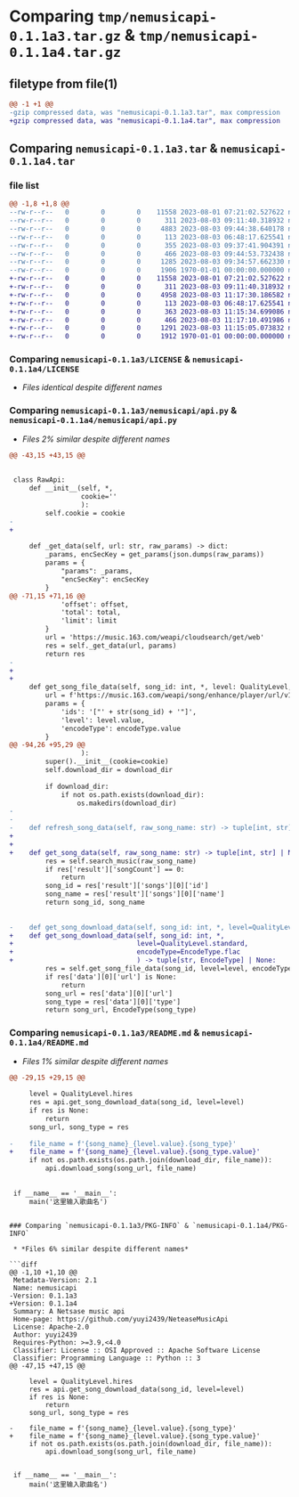 # Comparing `tmp/nemusicapi-0.1.1a3.tar.gz` & `tmp/nemusicapi-0.1.1a4.tar.gz`

## filetype from file(1)

```diff
@@ -1 +1 @@
-gzip compressed data, was "nemusicapi-0.1.1a3.tar", max compression
+gzip compressed data, was "nemusicapi-0.1.1a4.tar", max compression
```

## Comparing `nemusicapi-0.1.1a3.tar` & `nemusicapi-0.1.1a4.tar`

### file list

```diff
@@ -1,8 +1,8 @@
--rw-r--r--   0        0        0    11558 2023-08-01 07:21:02.527622 nemusicapi-0.1.1a3/LICENSE
--rw-r--r--   0        0        0      311 2023-08-03 09:11:40.318932 nemusicapi-0.1.1a3/nemusicapi/__init__.py
--rw-r--r--   0        0        0     4883 2023-08-03 09:44:38.640178 nemusicapi-0.1.1a3/nemusicapi/api.py
--rw-r--r--   0        0        0      113 2023-08-03 06:48:17.625541 nemusicapi-0.1.1a3/nemusicapi/exception.py
--rw-r--r--   0        0        0      355 2023-08-03 09:37:41.904391 nemusicapi-0.1.1a3/nemusicapi/type.py
--rw-r--r--   0        0        0      466 2023-08-03 09:44:53.732438 nemusicapi-0.1.1a3/pyproject.toml
--rw-r--r--   0        0        0     1285 2023-08-03 09:34:57.662330 nemusicapi-0.1.1a3/README.md
--rw-r--r--   0        0        0     1906 1970-01-01 00:00:00.000000 nemusicapi-0.1.1a3/PKG-INFO
+-rw-r--r--   0        0        0    11558 2023-08-01 07:21:02.527622 nemusicapi-0.1.1a4/LICENSE
+-rw-r--r--   0        0        0      311 2023-08-03 09:11:40.318932 nemusicapi-0.1.1a4/nemusicapi/__init__.py
+-rw-r--r--   0        0        0     4958 2023-08-03 11:17:30.186582 nemusicapi-0.1.1a4/nemusicapi/api.py
+-rw-r--r--   0        0        0      113 2023-08-03 06:48:17.625541 nemusicapi-0.1.1a4/nemusicapi/exception.py
+-rw-r--r--   0        0        0      363 2023-08-03 11:15:34.699086 nemusicapi-0.1.1a4/nemusicapi/type.py
+-rw-r--r--   0        0        0      466 2023-08-03 11:17:10.491986 nemusicapi-0.1.1a4/pyproject.toml
+-rw-r--r--   0        0        0     1291 2023-08-03 11:15:05.073832 nemusicapi-0.1.1a4/README.md
+-rw-r--r--   0        0        0     1912 1970-01-01 00:00:00.000000 nemusicapi-0.1.1a4/PKG-INFO
```

### Comparing `nemusicapi-0.1.1a3/LICENSE` & `nemusicapi-0.1.1a4/LICENSE`

 * *Files identical despite different names*

### Comparing `nemusicapi-0.1.1a3/nemusicapi/api.py` & `nemusicapi-0.1.1a4/nemusicapi/api.py`

 * *Files 2% similar despite different names*

```diff
@@ -43,15 +43,15 @@
 
 
 class RawApi:
     def __init__(self, *,
                  cookie=''
                  ):
         self.cookie = cookie
-        
+
 
     def _get_data(self, url: str, raw_params) -> dict:
         _params, encSecKey = get_params(json.dumps(raw_params))
         params = {
             "params": _params,
             "encSecKey": encSecKey
         }
@@ -71,15 +71,16 @@
             'offset': offset,
             'total': total,
             'limit': limit
         }
         url = 'https://music.163.com/weapi/cloudsearch/get/web'
         res = self._get_data(url, params)
         return res
-    
+
+
     def get_song_file_data(self, song_id: int, *, level: QualityLevel, encodeType: EncodeType):
         url = f'https://music.163.com/weapi/song/enhance/player/url/v1'
         params = {
             'ids': '["' + str(song_id) + '"]',
             'level': level.value,
             'encodeType': encodeType.value
         }
@@ -94,26 +95,29 @@
                  ):
         super().__init__(cookie=cookie)
         self.download_dir = download_dir
         
         if download_dir:
             if not os.path.exists(download_dir):
                 os.makedirs(download_dir)
-    
-    
-    def refresh_song_data(self, raw_song_name: str) -> tuple[int, str] | None:
+
+
+    def get_song_data(self, raw_song_name: str) -> tuple[int, str] | None:
         res = self.search_music(raw_song_name)
         if res['result']['songCount'] == 0:
             return
         song_id = res['result']['songs'][0]['id']
         song_name = res['result']['songs'][0]['name']
         return song_id, song_name
 
 
-    def get_song_download_data(self, song_id: int, *, level=QualityLevel.standard, encodeType=EncodeType.flac) -> tuple[str, EncodeType] | None:
+    def get_song_download_data(self, song_id: int, *,
+                               level=QualityLevel.standard,
+                               encodeType=EncodeType.flac
+                               ) -> tuple[str, EncodeType] | None:
         res = self.get_song_file_data(song_id, level=level, encodeType=encodeType)
         if res['data'][0]['url'] is None:
             return
         song_url = res['data'][0]['url']
         song_type = res['data'][0]['type']
         return song_url, EncodeType(song_type)
```

### Comparing `nemusicapi-0.1.1a3/README.md` & `nemusicapi-0.1.1a4/README.md`

 * *Files 1% similar despite different names*

```diff
@@ -29,15 +29,15 @@
     
     level = QualityLevel.hires
     res = api.get_song_download_data(song_id, level=level)
     if res is None:
         return
     song_url, song_type = res
     
-    file_name = f'{song_name}_{level.value}.{song_type}'
+    file_name = f'{song_name}_{level.value}.{song_type.value}'
     if not os.path.exists(os.path.join(download_dir, file_name)):
         api.download_song(song_url, file_name)
 
 
 if __name__ == '__main__':
     main('这里输入歌曲名')
 ```
```

### Comparing `nemusicapi-0.1.1a3/PKG-INFO` & `nemusicapi-0.1.1a4/PKG-INFO`

 * *Files 6% similar despite different names*

```diff
@@ -1,10 +1,10 @@
 Metadata-Version: 2.1
 Name: nemusicapi
-Version: 0.1.1a3
+Version: 0.1.1a4
 Summary: A Netsase music api
 Home-page: https://github.com/yuyi2439/NeteaseMusicApi
 License: Apache-2.0
 Author: yuyi2439
 Requires-Python: >=3.9,<4.0
 Classifier: License :: OSI Approved :: Apache Software License
 Classifier: Programming Language :: Python :: 3
@@ -47,15 +47,15 @@
     
     level = QualityLevel.hires
     res = api.get_song_download_data(song_id, level=level)
     if res is None:
         return
     song_url, song_type = res
     
-    file_name = f'{song_name}_{level.value}.{song_type}'
+    file_name = f'{song_name}_{level.value}.{song_type.value}'
     if not os.path.exists(os.path.join(download_dir, file_name)):
         api.download_song(song_url, file_name)
 
 
 if __name__ == '__main__':
     main('这里输入歌曲名')
 ```
```

